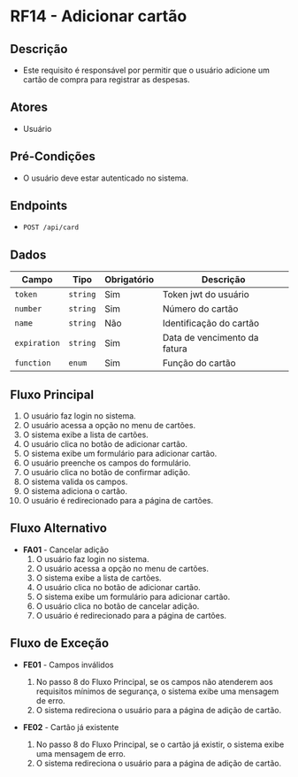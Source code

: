# RF14 - Adicionar cartão

## Descrição

- Este requisito é responsável por permitir que o usuário adicione um cartão de compra para registrar as despesas.

## Atores

- Usuário

## Pré-Condições

- O usuário deve estar autenticado no sistema.

## Endpoints

- `POST /api/card`

## Dados

| Campo        | Tipo     | Obrigatório | Descrição                    |
|--------------|----------|-------------|------------------------------|
| `token`      | `string` | Sim         | Token jwt do usuário         |
| `number`     | `string` | Sim         | Número do cartão             |
| `name`       | `string` | Não         | Identificação do cartão      |
| `expiration` | `string` | Sim         | Data de vencimento da fatura |
| `function`   | `enum`   | Sim         | Função do cartão             |

## Fluxo Principal

1. O usuário faz login no sistema.
2. O usuário acessa a opção no menu de cartões.
3. O sistema exibe a lista de cartões.
4. O usuário clica no botão de adicionar cartão.
5. O sistema exibe um formulário para adicionar cartão.
6. O usuário preenche os campos do formulário.
7. O usuário clica no botão de confirmar adição.
8. O sistema valida os campos.
9. O sistema adiciona o cartão.
10. O usuário é redirecionado para a página de cartões.

## Fluxo Alternativo

- **FA01** - Cancelar adição
    1. O usuário faz login no sistema.
    2. O usuário acessa a opção no menu de cartões.
    3. O sistema exibe a lista de cartões.
    4. O usuário clica no botão de adicionar cartão.
    5. O sistema exibe um formulário para adicionar cartão.
    6. O usuário clica no botão de cancelar adição.
    7. O usuário é redirecionado para a página de cartões.

## Fluxo de Exceção

- **FE01** - Campos inválidos
    1. No passo 8 do Fluxo Principal, se os campos não atenderem aos requisitos mínimos de segurança, o sistema exibe
       uma mensagem de erro.
    2. O sistema redireciona o usuário para a página de adição de cartão.

- **FE02** - Cartão já existente
    1. No passo 8 do Fluxo Principal, se o cartão já existir, o sistema exibe uma mensagem de erro.
    2. O sistema redireciona o usuário para a página de adição de cartão.